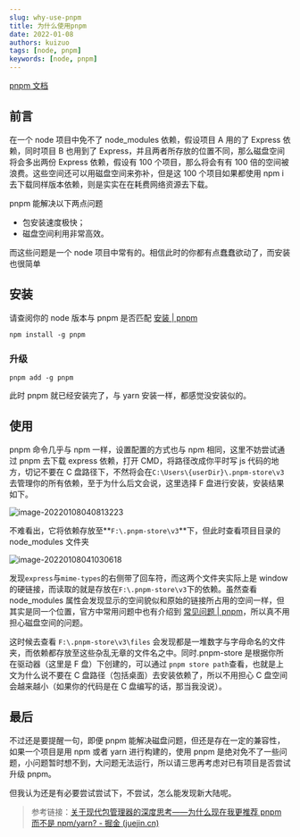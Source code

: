 ```yaml
---
slug: why-use-pnpm
title: 为什么使用pnpm
date: 2022-01-08
authors: kuizuo
tags: [node, pnpm]
keywords: [node, pnpm]
---
```


<!-- truncate -->

[pnpm 文档](https://pnpm.io/zh/)

## 前言

在一个 node 项目中免不了 node_modules 依赖，假设项目 A 用的了 Express 依赖，同时项目 B 也用到了 Express，并且两者所存放的位置不同，那么磁盘空间将会多出两份 Express 依赖，假设有 100 个项目，那么将会有有 100 倍的空间被浪费。这些空间还可以用磁盘空间来弥补，但是这 100 个项目如果都使用 npm i 去下载同样版本依赖，则是实实在在耗费网络资源去下载。

pnpm 能解决以下两点问题

- 包安装速度极快；
- 磁盘空间利用非常高效。

而这些问题是一个 node 项目中常有的。相信此时的你都有点蠢蠢欲动了，而安装也很简单

## 安装

请查阅你的 node 版本与 pnpm 是否匹配 [安装 | pnpm](https://pnpm.io/zh/installation#兼容性)

```
npm install -g pnpm
```

### 升级

```
pnpm add -g pnpm
```

此时 pnpm 就已经安装完了，与 yarn 安装一样，都感觉没安装似的。

## 使用

pnpm 命令几乎与 npm 一样，设置配置的方式也与 npm 相同，这里不妨尝试通过 pnpm 去下载 express 依赖，打开 CMD，将路径改成你平时写 js 代码的地方，切记不要在 C 盘路径下，不然将会在`C:\Users\{userDir}\.pnpm-store\v3`去管理你的所有依赖，至于为什么后文会说，这里选择 F 盘进行安装，安装结果如下。

![image-20220108040813223](https://img.kuizuo.cn/20220108040813.png)

不难看出，它将依赖存放至**`F:\.pnpm-store\v3`**下，但此时查看项目目录的 node_modules 文件夹

![image-20220108041030618](https://img.kuizuo.cn/20220108041030.png)

发现`express`与`mime-types`的右侧带了回车符，而这两个文件夹实际上是 window 的硬链接，而读取的就是存放在`F:\.pnpm-store\v3`下的依赖。虽然查看 node_modules 属性会发现显示的空间貌似和原始的链接所占用的空间一样，但其实是同一个位置，官方中常用问题中也有介绍到 [常见问题 | pnpm](https://pnpm.io/zh/faq#如果包存储在全局存储中为什么我的-node_modules-使用了磁盘空间)，所以真不用担心磁盘空间的问题。

这时候去查看 `F:\.pnpm-store\v3\files` 会发现都是一堆数字与字母命名的文件夹，而依赖都存放至这些杂乱无章的文件名之中。同时.pnpm-store 是根据你所在驱动器（这里是 F 盘）下创建的，可以通过 `pnpm store path`查看，也就是上文为什么说不要在 C 盘路径（包括桌面）去安装依赖了，所以不用担心 C 盘空间会越来越小（如果你的代码是在 C 盘编写的话，那当我没说）。

## 最后

不过还是要提醒一句，即便 pnpm 能解决磁盘问题，但还是存在一定的兼容性，如果一个项目是用 npm 或者 yarn 进行构建的，使用 pnpm 是绝对免不了一些问题，小问题暂时想不到，大问题无法运行，所以请三思再考虑对已有项目是否尝试升级 pnpm。

但我认为还是有必要尝试尝试下，不尝试，怎么能发现新大陆呢。

> 参考链接：[关于现代包管理器的深度思考——为什么现在我更推荐 pnpm 而不是 npm/yarn? - 掘金 (juejin.cn)](https://juejin.cn/post/6932046455733485575#heading-14)
